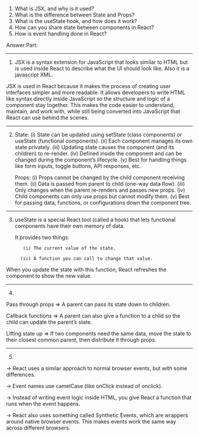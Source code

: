 1. What is JSX, and why is it used?
2. What is the difference between State and Props?
3. What is the useState hook, and how does it work?
4. How can you share state between components in React?
5. How is event handling done in React?

Answer Part:

---

1. JSX is a syntax extension for JavaScript that looks similar to HTML but is used inside React to describe what the UI should look like. Also it is a javascript XML.

JSX is used in React because it makes the process of creating user interfaces simpler and more readable. It allows developers to write HTML like syntax directly inside JavaScript so the structure and logic of a component stay together. This makes the code easier to understand, maintain, and work with, while still being converted into JavaScript that React can use behind the scenes.

---

2. State: (i) State can be updated using setState (class components) or useState (functional components).
   (ii) Each component manages its own state privately.
   (iii) Updating state causes the component (and its children) to re-render.
   (iv) Defined inside the component and can be changed during the component’s lifecycle.
   (v) Best for handling things like form inputs, toggle buttons, API responses, etc.

   Props: (i) Props cannot be changed by the child component receiving them.
   (ii) Data is passed from parent to child (one-way data flow).
   (iii) Only changes when the parent re-renders and passes new props.
   (iv) Child components can only use props but cannot modify them.
   (v) Best for passing data, functions, or configurations down the component tree.

---

3. useState is a special React tool (called a hook) that lets functional components have their own memory of data.

   It provides two things:

          (i) The current value of the state.

         (ii) A function you can call to change that value.

When you update the state with this function, React refreshes the component to show the new value.

---

4. 
Pass through props => A parent can pass its state down to children.

Callback functions => A parent can also give a function to a child so the child can update the parent’s state.

Lifting state up => If two components need the same data, move the state to their closest common parent, then distribute it through props.

---
5. 
-> React uses a similar approach to normal browser events, but with some differences.

-> Event names use camelCase (like onClick instead of onclick).

-> Instead of writing event logic inside HTML, you give React a function that runs when the event happens.

-> React also uses something called Synthetic Events, which are wrappers around native browser events. This makes events work the same way across different browsers.
